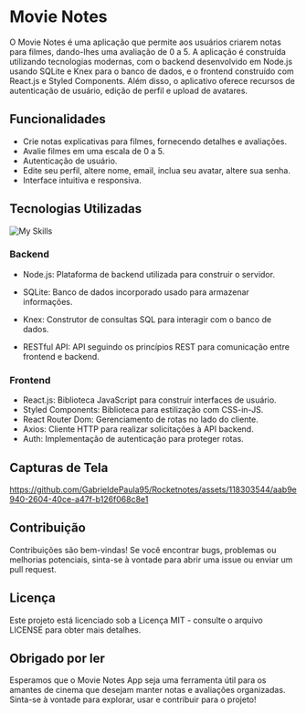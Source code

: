 # Movie Notes

O Movie Notes é uma aplicação que permite aos usuários criarem notas para filmes, dando-lhes uma avaliação de 0 a 5. A aplicação é construída utilizando tecnologias modernas, com o backend desenvolvido em Node.js usando SQLite e Knex para o banco de dados, e o frontend construído com React.js e Styled Components. Além disso, o aplicativo oferece recursos de autenticação de usuário, edição de perfil e upload de avatares.

## Funcionalidades

- Crie notas explicativas para filmes, fornecendo detalhes e avaliações.
- Avalie filmes em uma escala de 0 a 5.
- Autenticação de usuário.
- Edite seu perfil, altere nome, email, inclua seu avatar, altere sua senha.
- Interface intuitiva e responsiva.

## Tecnologias Utilizadas
![My Skills](https://skills.thijs.gg/icons?i=react,nodejs,js)

### Backend

- Node.js: Plataforma de backend utilizada para construir o servidor.
- SQLite: Banco de dados incorporado usado para armazenar informações.
- Knex: Construtor de consultas SQL para interagir com o banco de dados.

- RESTful API: API seguindo os princípios REST para comunicação entre frontend e backend.

### Frontend

- React.js: Biblioteca JavaScript para construir interfaces de usuário.
- Styled Components: Biblioteca para estilização com CSS-in-JS.
- React Router Dom: Gerenciamento de rotas no lado do cliente.
- Axios: Cliente HTTP para realizar solicitações à API backend.
- Auth: Implementação de autenticação para proteger rotas.

## Capturas de Tela

https://github.com/GabrieldePaula95/Rocketnotes/assets/118303544/aab9e940-2604-40ce-a47f-b126f068c8e1

## Contribuição

Contribuições são bem-vindas! Se você encontrar bugs, problemas ou melhorias potenciais, sinta-se à vontade para abrir uma issue ou enviar um pull request.

## Licença
Este projeto está licenciado sob a Licença MIT - consulte o arquivo LICENSE para obter mais detalhes.

## Obrigado por ler

Esperamos que o Movie Notes App seja uma ferramenta útil para os amantes de cinema que desejam manter notas e avaliações organizadas. Sinta-se à vontade para explorar, usar e contribuir para o projeto!

